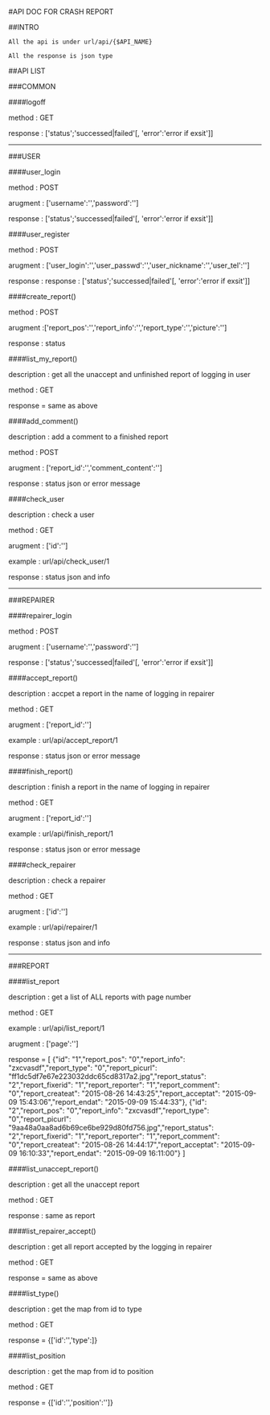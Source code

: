 #API DOC FOR CRASH REPORT

##INTRO
    
    All the api is under url/api/{$API_NAME}

    All the response is json type

##API LIST

###COMMON


####logoff

method : GET

response : ['status';'successed|failed'[, 'error':'error if exsit']]

***************************************

###USER

####user_login

method : POST

arugment : ['username':'','password':'']

response : ['status';'successed|failed'[, 'error':'error if exsit']]


####user_register

method : POST

arugment : ['user_login':'','user_passwd':'','user_nickname':'','user_tel':'']

response : response : ['status';'successed|failed'[, 'error':'error if exsit']]

####create_report()

method : POST

arugment :['report_pos':'','report_info':'','report_type':'','picture':'']

response : status


####list_my_report()

description : get all the unaccept and unfinished report of logging in user

method : GET

response = same as above


####add_comment()

description : add a comment to a finished report 

method : POST

arugment : ['report_id':'','comment_content':'']

response : status json or error message


####check_user

description : check a user

method : GET

arugment : ['id':'']

example : url/api/check_user/1

response : status json and info

***************************************************

###REPAIRER

####repairer_login

method : POST

arugment : ['username':'','password':'']

response : ['status';'successed|failed'[, 'error':'error if exsit']]


####accept_report()

description : accpet a report in the name of logging in repairer

method : GET

arugment : ['report_id':'']

example : url/api/accept_report/1

response : status json or error message



####finish_report()

description : finish a report in the name of logging in repairer

method : GET

arugment : ['report_id':'']

example : url/api/finish_report/1

response : status json or error message

####check_repairer

description : check a repairer

method : GET

arugment : ['id':'']

example : url/api/repairer/1

response : status json and info

*************************************************

###REPORT

####list_report

description : get a list of ALL reports with page number

method : GET

example : url/api/list_report/1

arugment : ['page':'']

response = [
{"id": "1","report_pos": "0","report_info": "zxcvasdf","report_type": "0","report_picurl": "ff1dc5df7e67e223032ddc65cd8317a2.jpg","report_status": "2","report_fixerid": "1","report_reporter": "1","report_comment": "0","report_createat": "2015-08-26 14:43:25","report_acceptat": "2015-09-09 15:43:06","report_endat": "2015-09-09 15:44:33"},
{"id": "2","report_pos": "0","report_info": "zxcvasdf","report_type": "0","report_picurl": "9aa48a0aa8ad6b69ce6be929d80fd756.jpg","report_status": "2","report_fixerid": "1","report_reporter": "1","report_comment": "0","report_createat": "2015-08-26 14:44:17","report_acceptat": "2015-09-09 16:10:33","report_endat": "2015-09-09 16:11:00"}
]

####list_unaccept_report()

description : get all the unaccept report 

method : GET

response : same as report 


####list_repairer_accept()

description : get all report accepted by the logging in repairer

method : GET

response = same as above

####list_type()

description : get the map from id to type

method : GET

response = {['id':'','type':]}

####list_position

description : get the map from id to position

method : GET

response = {['id':'','position':'']}